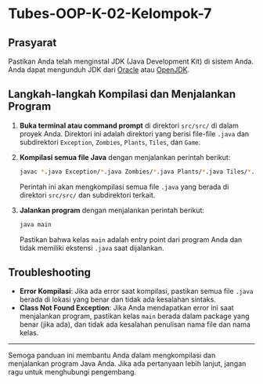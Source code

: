 # Tubes-OOP-K-02-Kelompok-7

## Prasyarat
Pastikan Anda telah menginstal JDK (Java Development Kit) di sistem Anda. Anda dapat mengunduh JDK dari [Oracle](https://www.oracle.com/java/technologies/javase-jdk11-downloads.html) atau [OpenJDK](https://openjdk.java.net/).

## Langkah-langkah Kompilasi dan Menjalankan Program

1. **Buka terminal atau command prompt** di direktori `src/src/` di dalam proyek Anda. Direktori ini adalah direktori yang berisi file-file `.java` dan subdirektori `Exception`, `Zombies`, `Plants`, `Tiles`, dan `Game`.

2. **Kompilasi semua file Java** dengan menjalankan perintah berikut:
    ```sh
    javac *.java Exception/*.java Zombies/*.java Plants/*.java Tiles/*.java Game/*.java
    ```
    Perintah ini akan mengkompilasi semua file `.java` yang berada di direktori `src/src/` dan subdirektori terkait.

3. **Jalankan program** dengan menjalankan perintah berikut:
    ```sh
    java main
    ```
    Pastikan bahwa kelas `main` adalah entry point dari program Anda dan tidak memiliki ekstensi `.java` saat dijalankan.

## Troubleshooting
- **Error Kompilasi**: Jika ada error saat kompilasi, pastikan semua file `.java` berada di lokasi yang benar dan tidak ada kesalahan sintaks.
- **Class Not Found Exception**: Jika Anda mendapatkan error ini saat menjalankan program, pastikan kelas `main` berada dalam package yang benar (jika ada), dan tidak ada kesalahan penulisan nama file dan nama kelas.

---

Semoga panduan ini membantu Anda dalam mengkompilasi dan menjalankan program Java Anda. Jika ada pertanyaan lebih lanjut, jangan ragu untuk menghubungi pengembang.
